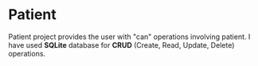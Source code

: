 <h1>Patient</h1>
Patient project provides the user with "can" operations involving patient.
I have used <b>SQLite</b> database for <b>CRUD</b> (Create, Read, Update, Delete) operations.
